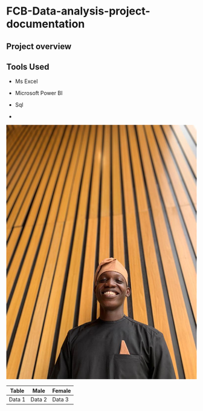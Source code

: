 # FCB-Data-analysis-project-documentation 
## Project overview 

## Tools Used 
- Ms Excel
- Microsoft Power BI
- Sql

- 
![](XNFQ2458[1].JPG)

|Table | Male | Female |
|----- | ---- | ------ |
|Data 1 |Data 2  | Data 3 |
